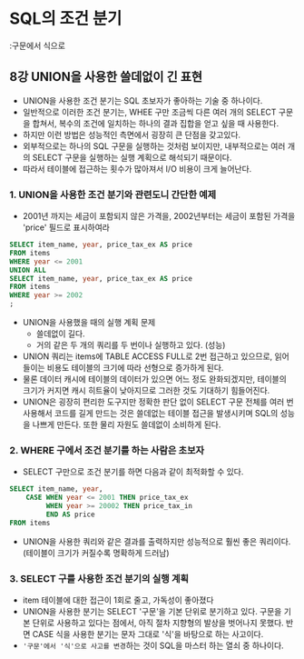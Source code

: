 
# SQL의 조건 분기
:구문에서 식으로 
## 8강 UNION을 사용한 쓸데없이 긴 표현 
- UNION을 사용한 조건 분기는 SQL 초보자가 좋아하는 기술 중 하나이다.
- 일반적으로 이러한 조건 분기는, WHEE 구만 조금씩 다른 여러 개의 SELECT 구문을 합쳐서, 복수의 조건에 일치하는 하나의 결과 집합을 얻고 싶을 때 사용한다. 
- 하지만 이런 방법은 성능적인 측면에서 굉장히 큰 단점을 갖고있다. 
- 외부적으로는 하나의 SQL 구문을 실행하는 것처럼 보이지만, 내부적으로는 여러 개의 SELECT 구문을 실행하는 실행 계획으로 해석되기 때문이다.
- 따라서 테이블에 접근하는 횟수가 많아져서 I/O 비용이 크게 늘어난다. 
### 1. UNION을 사용한 조건 분기와 관련도니 간단한 예제
- 2001년 까지는 세금이 포함되지 않은 가격을, 2002년부터는 세금이 포함된 가격을 'price' 필드로 표시하여라
```sql
SELECT item_name, year, price_tax_ex AS price
FROM items
WHERE year <= 2001
UNION ALL 
SELECT item_name, year, price_tax_ex AS price 
FROM items
WHERE year >= 2002
;
```
- UNION을 사용했을 때의 실행 계획 문제
  + 쓸데없이 길다.
  + 거의 같은 두 개의 쿼리를 두 번이나 실행하고 있다. (성능)
- UNION 쿼리는 items에 TABLE ACCESS FULL로 2번 접근하고 있으므로, 읽어들이는 비용도 테이블의 크기에 따라 선형으로 증가하게 된다. 
- 물론 데이터 캐시에 테이블의 데이터가 있으면 어느 정도 완화되겠지만, 테이블의 크기가 커지면 캐시 히트율이 낮아지므로 그러한 것도 기대하기 힘들어진다. 
- UNION은 굉장히 편리한 도구지만 정확한 판단 없이 SELECT 구문 전체를 여러 번 사용해서 코드를 길게 만드는 것은 쓸데없는 테이블 접근을 발생시키며 SQL의 성능을 나쁘게 만든다. 또한 물리 자원도 쓸데없이 소비하게 된다. 
### 2. WHERE 구에서 조건 분기를 하는 사람은 초보자
- SELECT 구만으로 조건 분기를 하면 다음과 같이 최적화할 수 있다. 
```sql
SELECT item_name, year, 
    CASE WHEN year <= 2001 THEN price_tax_ex
         WHEN year >= 20002 THEN price_tax_in 
         END AS price 
FROM items
```
- UNION을 사용한 쿼리와 같은 결과를 출력하지만 성능적으로 훨씬 좋은 쿼리이다.(테이블이 크기가 커질수록 명확하게 드러남)
### 3. SELECT 구를 사용한 조건 분기의 실행 계획
- item 테이블에 대한 접근이 1회로 줄고, 가독성이 좋아졌다 
- UNION을 사용한 분기는 SELECT '구문'을 기본 단위로 분기하고 있다. 구문을 기본 단위로 사용하고 있다는 점에서, 아직 절차 지향형의 발상을 벗어나지 못했다. 반면 CASE 식을 사용한 분기는 문자 그대로 '식'을 바탕으로 하는 사고이다.
- `'구문'에서 '식'으로 사고를 변경`하는 것이 SQL을 마스터 하는 열쇠 중 하나이다. 

